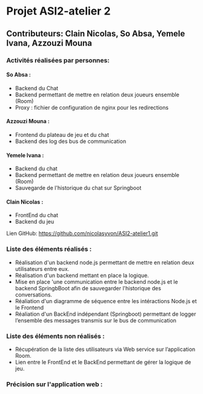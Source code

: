 # Projet ASI2-atelier 2

## Contributeurs: Clain Nicolas, So Absa, Yemele Ivana, Azzouzi Mouna

### Activités réalisées par personnes:

#### So Absa :
- Backend du Chat
- Backend permettant de mettre en relation deux joueurs ensemble (Room)
- Proxy : fichier de configuration de nginx pour les redirections

#### Azzouzi Mouna :
- Frontend du plateau de jeu et du chat
- Backend des log des bus de communication


#### Yemele Ivana :
- Backend du chat 
- Backend permettant de mettre en relation deux joueurs ensemble (Room)
- Sauvegarde de l'historique du chat sur Springboot

#### Clain Nicolas :
- FrontEnd du chat
- Backend du jeu

Lien GitHub: https://github.com/nicolasyvon/ASI2-atelier1.git

### Liste des éléments réalisés :
- Réalisation d'un backend node.js permettant de mettre en relation deux utilisateurs entre eux.
- Réalisation d'un backend mettant en place la logique.
- Mise en place 'une communication entre le backend node.js et le backend SpringbBoot afin de sauvegarder l'historique des conversations.
- Réaliation d'un diagramme de séquence entre les intéractions Node.js et le Frontend
- Réaliation d'un BackEnd indépendant (Springboot) permettant de logger l’ensemble des messages transmis sur le bus de communication

### Liste des éléments non réalisés :
- Récupération de la liste des utilisateurs via Web service sur l’application Room.
- Lien entre le FrontEnd et le BackEnd permettant de gérer la logique de jeu. 


### Précision sur l'application web :



